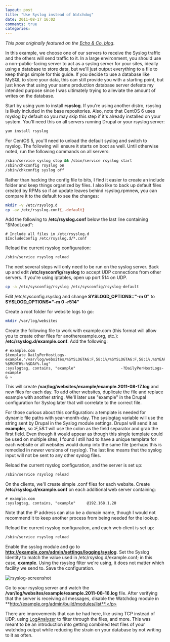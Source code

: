 ```yaml
---
layout: post
title: "Use Syslog instead of Watchdog"
date: 2011-08-17 16:02
comments: true
categories:
---
```


*This post originally featured on the [Echo &amp; Co. blog](http://echo.co/blog/use-syslog-instead-watchdog)*.

In this example, we choose one of our servers to receive the Syslog traffic and the others will send traffic to it. In a large environment, you should use a non-public-facing server to act as a syslog server for your sites, ideally using a database to store data, but we'll just output everything to a file to keep things simple for this guide. If you decide to use a database like MySQL to store your data, this can still provide you with a starting point, but just know that using your same production database server defeats my intended purpose since I was ultimately trying to alleviate the amount of writes on the database. 

Start by using yum to install **rsyslog**. If you're using another distro, rsyslog is likely included in the base repositories. Also, note that CentOS 6 uses rsyslog by default so you may skip this step if it's already installed on your system. You'll need this on all servers running Drupal or your rsyslog server:

```bash
yum install rsyslog
```

For CentOS 5, you'll need to unload the default syslog and switch to rsyslog. The following will ensure it starts on boot as well. Until otherwise noted, run the following commands on all servers:

```bash
/sbin/service syslog stop && /sbin/service rsyslog start
/sbin/chkconfig rsyslog on
/sbin/chkconfig syslog off
```

Rather than hacking the config file to bits, I find it easier to create an include folder and keep things organized by files. I also like to back up default files created by RPMs so if an update leaves behind rsyslog.rpmnew, you can compare it to the default to see the changes:

```bash
mkdir -v /etc/rsyslog.d
cp -av /etc/rsyslog.conf{,-default}
```

Add the following to **/etc/rsyslog.conf** below the last line containing "$ModLoad":

```
# Include all files in /etc/rsyslog.d
$IncludeConfig /etc/rsyslog.d/*.conf
```

Reload the current rsyslog configuration:

```bash
/sbin/service rsyslog reload
```

The next several steps will only need to be run on the syslog server. Back up and edit **/etc/sysconfig/rsyslog** to accept UDP connections from other servers. If you're using iptables, open up port 514 on UDP.

```bash
cp -a /etc/sysconfig/rsyslog /etc/sysconfig/rsyslog-default
```

Edit /etc/sysconfig.rsyslog and change **SYSLOGD_OPTIONS="-m 0"** to **SYSLOGD_OPTIONS="-m 0 -r514"**

Create a root folder for website logs to go:

```bash
mkdir /var/log/websites
```

Create the following file to work with example.com (this format will allow you to create other files for anotherexample.org, etc.): **/etc/rsyslog.d/example.conf**. Add the following:

```
# example.com
$template DailyPerHostLogs-example,"/var/log/websites/%SYSLOGTAG:F,58:1%/%SYSLOGTAG:F,58:1%.%$YEAR%-%$MONTH%-%$DAY%.log"
:syslogtag, contains, "example"                    -?DailyPerHostLogs-example
& ~
```

This will create **/var/log/websites/example/example.2011-08-17.log** and new files for each day. To add other websites, duplicate the file and replace example with another string. We'll later use "example" in the Drupal configuration for Syslog later that will correlate to the correct file.

For those curious about this configuration: a template is needed for dynamic file paths with year-month-day. The syslogtag variable will use the string sent by Drupal in the Syslog module settings. Drupal will send it as **example:**, so *:F,58:1* will use the colon as the field separator and grab the first field. Even though it would appear as though this single template could be used on multiple sites, I found I still had to have a unique template for each website or all websites would dump into the same file (perhaps this is remedied in newer versions of rsyslog). The last line means that the syslog input will not be sent to any other syslog files.

Reload the current rsyslog configuration, and the server is set up:

```bash
/sbin/service rsyslog reload
```

On the clients, we'll create simple .conf files for each website. Create **/etc/rsyslog.d/example.conf** on each additional web server containing:

```
# example.com
:syslogtag, contains, "example"     @192.168.1.20
```

Note that the IP address can also be a domain name, though I would not recommend it to keep another process from being needed for the lookup.

Reload the current rsyslog configuration, and each web client is set up:

```bash
/sbin/service rsyslog reload
```

Enable the syslog module and go to **http://example.com/admin/settings/logging/syslog**. Set the Syslog Identity to match the value used in /etc/rsyslog.d/example.conf; in this case, **example**. Using the rsyslog filter we're using, it does not matter which facility we send to. Save the configuration.

![rsyslog-screenshot](http://echoditto.com/sites/default/files/rsyslog-screenshot.png)

Go to your rsyslog server and watch the **/var/log/websites/example/example.2011-08-16.log** file. After verifying that the server is receiving all messages, disable the Watchdog module in **http://example.org/admin/build/modules/list**.</p>

There are improvements that can be had here, like using TCP instead of UDP, using [LogAnalyzer](http://loganalyzer.adiscon.com) to filter through the files, and more. This was meant to be an introduction into getting combined text files of your watchdog output while reducing the strain on your database by not writing to it as often.